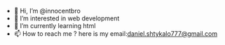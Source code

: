 - 👋 Hi, I’m @innocentbro
- 👀 I’m interested in web development
- 🌱 I’m currently learning html
- 📫 How to reach me ? here is my email:<daniel.shtykalo777@gmail.com>

<!---
innocentbro/innocentbro is a ✨ special ✨ repository because its `README.md` (this file) appears on your GitHub profile.
You can click the Preview link to take a look at your changes.
--->
